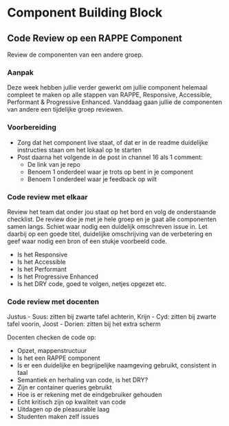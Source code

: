 # Component Building Block

## Code Review op een RAPPE Component

Review de componenten van een andere groep.

### Aanpak

Deze week hebben jullie verder gewerkt om jullie component helemaal compleet te maken op alle stappen van RAPPE, Responsive, Accessible, Performant & Progressive Enhanced. Vanddaag gaan jullie de componenten van andere een tijdelijke groep reviewen. 

### Voorbereiding

- Zorg dat het component live staat, of dat er in de readme duidelijke instructies staan om het lokaal op te starten
- Post daarna het volgende in de post in channel 16 als 1 comment:
  - De link van je repo
  - Benoem 1 onderdeel waar je trots op bent in je component
  - Benoem 1 onderdeel waar je feedback op wilt

### Code review met elkaar

Review het team dat onder jou staat op het bord en volg de onderstaande checklist. De review doe je met je hele groep en je gaat alle componenten samen langs. Schiet waar nodig een duidelijk omschreven issue in. Let daarbij op een goede titel, duidelijke omschrijving van de verbetering en geef waar nodig een bron of een stukje voorbeeld code.

- Is het Responsive
- Is het Accessible
- Is het Performant
- Is het Progressive Enhanced
- Is het DRY code, goed te volgen, netjes opgezet etc.

### Code review met docenten

Justus - Suus: zitten bij zwarte tafel achterin, Krijn - Cyd: zitten bij zwarte tafel voorin, Joost - Dorien: zitten bij het extra scherm

Docenten checken de code op:
- Opzet, mappenstructuur
- Is het een RAPPE component
- Is er een duidelijke en begrijpelijke naamgeving gebruikt, consistent in taal
- Semantiek en herhaling van code, is het DRY?
- Zijn er container queries gebruikt
- Hoe is er rekening met de eindgebruiker gehouden
- Echt kritisch zijn op kwaliteit van code
- Uitdagen op de pleasurable laag
- Studenten maken zelf issues
